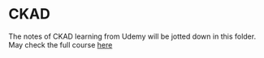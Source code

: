 # CKAD
The notes of CKAD learning from Udemy will be jotted down in this folder. May check the full course [here](https://www.udemy.com/course/certified-kubernetes-application-developer/)
